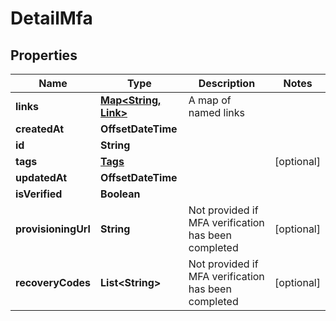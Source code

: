 

# DetailMfa


## Properties

| Name | Type | Description | Notes |
|------------ | ------------- | ------------- | -------------|
|**links** | [**Map&lt;String, Link&gt;**](Link.md) | A map of named links |  |
|**createdAt** | **OffsetDateTime** |  |  |
|**id** | **String** |  |  |
|**tags** | [**Tags**](Tags.md) |  |  [optional] |
|**updatedAt** | **OffsetDateTime** |  |  |
|**isVerified** | **Boolean** |  |  |
|**provisioningUrl** | **String** | Not provided if MFA verification has been completed |  [optional] |
|**recoveryCodes** | **List&lt;String&gt;** | Not provided if MFA verification has been completed |  [optional] |



